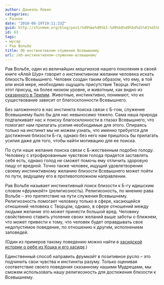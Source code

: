 ```yaml
---
author: Даниэль Левин
categories:
- Разное
date: "2010-08-19T19:11:33Z"
guid: http://shinmem.org/blog/post/%d0%be%d0%b1-%d0%b8%d0%bd%d1%81%d1%82%d0%b8%d0%bd%d0%ba%d1%82%d0%b8%d0%b2%d0%bd%d0%be%d0%bc-%d1%81%d0%bb%d1%83%d0%b6%d0%b5%d0%bd%d0%b8%d0%b8-%d0%b2%d1%81%d0%b5%d0%b2%d1%8b%d1%88%d0%bd%d0%b5%d0%bc
id: 63
tags:
- мусар
- Рав Вольбе
title: Об инстинктивном служении Всевышнему
url: /об-инстинктивном-служении-всевышнем/
---
```

<!--more-->

Рав Вольбе, один из величайших _машгиахов_ нашего поколения в своей книге «Алей Шур» говорит о инстинктивном желании человека искать близость Всевышнего. Человек создан таким образом, что ему, в той или иной мере, необходимо ощущать присутствие Творца. Инстинкт этот присущ, на более низком уровне, и животным, как видно из [сказанного в Теилим](http://he.wikisource.org/wiki/קטגוריה:תהלים_קד_כא). Животные, инстинктивно, понимают, что их существование зависит от благосклонности Всевышнего.

Без заложенного в нас инстинкта поиска связи с Б-гом, служение Всевышнему было бы для нас невыносимо тяжело. Сама наша природа подталкивает нас к поиску благосклонности в глазах Всевышнего, что помогает нам прилагать усилия необходимые для этого. Опираясь только на инстинкт мы не можем узнать, что именно требуется для достижения близости Б-га, однако без него нам пришлось бы прилагать усилия даже для того, чтобы найти мотивацию для ее поиска.

По сути наше желание поиска связи с Б-жественным подобно голоду. Человеку с атрофированным чувством голода придется заставлять себя есть, однако голод не сможет помочь ему отличить здоровую пищу от вредной. Точно также человек, ищущий удовлетворения своему инстинктивному желанию близости Всевышнего может пойти по пути, ведущему его в противоположном направлении.

Рав Вольбе называет инстинктивный поиск близости к Б-гу идишским словом «_фрумкайт_» (религиозность). Религиозность, по мнению рава Вольбе &#8211; это препятствие на пути служения Всевышнему. Религиозность помогает человеку только в сфере, касающейся отношений человека с Творцом, однако, в сфере отношений между людьми желание это может принести большой вред. Человеку свойственно ставить утоление своих желаний выше заботы о ближнем, что может привести к тому, что человек будет оправдывать свое недопустимое поведение, по отношению к другим, исполнением заповедей.

(Один из примеров такому поведению можно найти в [хасидской истории о ребе из Коцка и его хасиде](http://shinmem.org/blog/post/коцкер-и-правдивый-хасид).)

Единственный способ направить _фрумкайт_ в позитивное русло &#8211; это подчинить свои чувства и инстинкты разуму. Только оценивая соответствие своего поведения сказанному нашими Мудрецами, мы сможем использовать нашу религиозность для достижения близости к Всевышнему.
